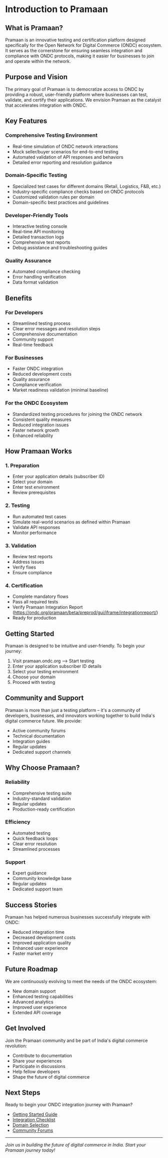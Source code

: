 # Introduction to Pramaan

## What is Pramaan?

Pramaan is an innovative testing and certification platform designed specifically for the Open Network for Digital Commerce (ONDC) ecosystem. It serves as the cornerstone for ensuring seamless integration and compliance with ONDC protocols, making it easier for businesses to join and operate within the network.

## Purpose and Vision

The primary goal of Pramaan is to democratize access to ONDC by providing a robust, user-friendly platform where businesses can test, validate, and certify their applications. We envision Pramaan as the catalyst that accelerates integration with ONDC.

## Key Features

### Comprehensive Testing Environment
- Real-time simulation of ONDC network interactions
- Mock seller/buyer scenarios for end-to-end testing
- Automated validation of API responses and behaviors
- Detailed error reporting and resolution guidance

### Domain-Specific Testing
- Specialized test cases for different domains (Retail, Logistics, F&B, etc.)
- Industry-specific compliance checks based on ONDC protocols
- Customized validation rules per domain
- Domain-specific best practices and guidelines

### Developer-Friendly Tools
- Interactive testing console
- Real-time API monitoring
- Detailed transaction logs
- Comprehensive test reports
- Debug assistance and troubleshooting guides

### Quality Assurance
- Automated compliance checking
- Error handling verification
- Data format validation

## Benefits

### For Developers
- Streamlined testing process
- Clear error messages and resolution steps
- Comprehensive documentation
- Community support
- Real-time feedback

### For Businesses
- Faster ONDC integration
- Reduced development costs
- Quality assurance
- Compliance verification
- Market readiness validation (minimal baseline)

### For the ONDC Ecosystem
- Standardized testing procedures for joining the ONDC network
- Consistent quality measures
- Reduced integration issues
- Faster network growth
- Enhanced reliability

## How Pramaan Works

### 1. Preparation
- Enter your application details (subscriber ID)
- Select your domain
- Enter test environment
- Review prerequisites

### 2. Testing
- Run automated test cases
- Simulate real-world scenarios as defined within Pramaan
- Validate API responses
- Monitor performance

### 3. Validation
- Review test reports
- Address issues
- Verify fixes
- Ensure compliance

### 4. Certification
- Complete mandatory flows
- Pass all required tests
- Verify Pramaan Integration Report (https://ondc.org/pramaan/beta/preprod/gui/iframe/integrationreport/) 
- Ready for production

## Getting Started

Pramaan is designed to be intuitive and user-friendly. To begin your journey:

1. Visit pramaan.ondc.org --> Start testing
2. Enter your application subscriber ID details
3. Select your testing environment
4. Choose your domain
5. Proceed with testing

## Community and Support

Pramaan is more than just a testing platform – it's a community of developers, businesses, and innovators working together to build India's digital commerce future. We provide:

- Active community forums
- Technical documentation
- Integration guides
- Regular updates
- Dedicated support channels

## Why Choose Pramaan?

### Reliability
- Comprehensive testing suite
- Industry-standard validation
- Regular updates
- Production-ready certification

### Efficiency
- Automated testing
- Quick feedback loops
- Clear error resolution
- Streamlined processes

### Support
- Expert guidance
- Community knowledge base
- Regular updates
- Dedicated support team

## Success Stories

Pramaan has helped numerous businesses successfully integrate with ONDC:
- Reduced integration time
- Decreased development costs
- Improved application quality
- Enhanced user experience
- Faster market entry

## Future Roadmap

We are continuously evolving to meet the needs of the ONDC ecosystem:
- New domain support
- Enhanced testing capabilities
- Advanced analytics
- Improved user experience
- Extended API coverage

## Get Involved

Join the Pramaan community and be part of India's digital commerce revolution:
- Contribute to documentation
- Share your experiences
- Participate in discussions
- Help fellow developers
- Shape the future of digital commerce

## Next Steps

Ready to begin your ONDC integration journey with Pramaan?
- [Getting Started Guide](./getting-started/quickstart.md)
- [Integration Checklist](./integration/checklist.md)
- [Domain Selection](./domains/status.md)
- [Community Forums](./community/forums.md)

---

*Join us in building the future of digital commerce in India. Start your Pramaan journey today!*
